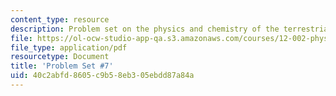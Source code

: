 ```yaml
---
content_type: resource
description: Problem set on the physics and chemistry of the terrestrial planets.
file: https://ol-ocw-studio-app-qa.s3.amazonaws.com/courses/12-002-physics-and-chemistry-of-the-terrestrial-planets-fall-2008/40c2abfd8605c9b58eb305ebdd87a84a_MIT12_002f08_ps07.pdf
file_type: application/pdf
resourcetype: Document
title: 'Problem Set #7'
uid: 40c2abfd-8605-c9b5-8eb3-05ebdd87a84a
---
```


